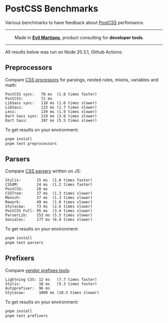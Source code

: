 # PostCSS Benchmarks

Various benchmarks to have feedback about [PostCSS] perfomance.

---

<img src="https://cdn.evilmartians.com/badges/logo-no-label.svg" alt="" width="22" height="16" />  Made in <b><a href="https://evilmartians.com/?utm_source=postcss&utm_campaign=devtools-button&utm_medium=github">Evil Martians</a></b>, product consulting for <b>developer tools</b>.

---

All results below was run on Node 20.3.1, Github Actions:

[PostCSS]: https://github.com/postcss/postcss


## Preprocessors

Compare [CSS processors] for parsings, nested rules, mixins, variables and math:

```
PostCSS sync:   70 ms  (1.0 times faster)
PostCSS:        72 ms
LibSass sync:   118 ms (1.6 times slower)
LibSass:        123 ms (1.7 times slower)
Less:           139 ms (1.9 times slower)
Dart Sass sync: 219 ms (3.0 times slower)
Dart Sass:      397 ms (5.5 times slower)
```

To get results on your environment:

```sh
pnpm install
pnpm test preprocessors
```

[CSS processors]: https://github.com/postcss/benchmark/blob/main/preprocessors.js


## Parsers

Compare [CSS parsers] written on JS:

```
Stylis:       15 ms  (1.8 times faster)
CSSOM:        24 ms  (1.2 times faster)
PostCSS:      28 ms
CSSTree:      37 ms  (1.3 times slower)
Mensch:       37 ms  (1.3 times slower)
Rework:       49 ms  (1.8 times slower)
Stylecow:     73 ms  (2.6 times slower)
PostCSS Full: 95 ms  (3.4 times slower)
ParserLib:    153 ms (5.5 times slower)
Gonzales:     177 ms (6.4 times slower)
```

To get results on your environment:

```sh
pnpm install
pnpm test parsers
```

[CSS parsers]: https://github.com/postcss/benchmark/blob/main/parsers.js


## Prefixers

Compare [vendor prefixes tools]:

```
Lightning CSS: 12 ms   (7.7 times faster)
Stylis:        18 ms   (5.3 times faster)
Autoprefixer:  96 ms
Stylecow:      1009 ms (10.5 times slower)
```

To get results on your environment:

```sh
pnpm install
pnpm test prefixers
```

[vendor prefixes tools]: https://github.com/postcss/benchmark/blob/main/prefixers.js

